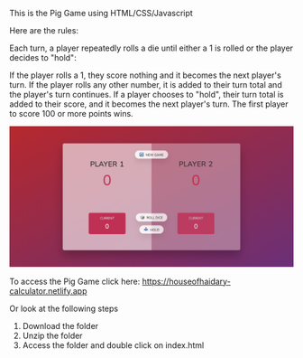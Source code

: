 This is the Pig Game using HTML/CSS/Javascript

Here are the rules:

Each turn, a player repeatedly rolls a die until either a 1 is rolled or the player decides to "hold":

If the player rolls a 1, they score nothing and it becomes the next player's turn.
If the player rolls any other number, it is added to their turn total and the player's turn continues.
If a player chooses to "hold", their turn total is added to their score, and it becomes the next player's turn.
The first player to score 100 or more points wins.

![Image of Calculator](https://github.com/AnouarLdn/Pig-Game/blob/master/Screenshot_Pig_Game.png)

To access the Pig Game click here: https://houseofhaidary-calculator.netlify.app

Or look at the following steps

1) Download the folder
2) Unzip the folder
3) Access the folder and double click on index.html

